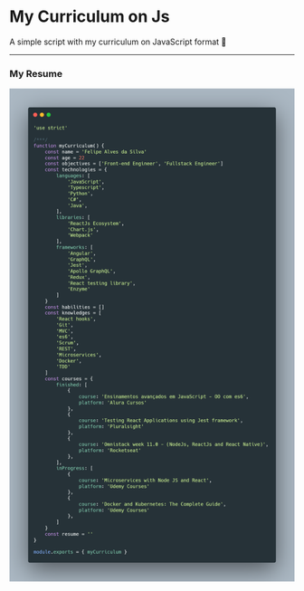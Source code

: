 # My Curriculum on Js
A simple script with my curriculum on JavaScript format 🐢

---
### My Resume
![My informations data](img/curriculumImage.png)
